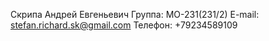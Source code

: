 Скрипа Андрей Евгеньевич 
Группа: МО-231(231/2)
E-mail: stefan.richard.sk@gmail.com
Телефон: +79234589109

